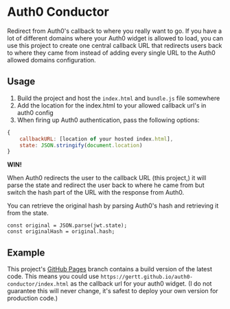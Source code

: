 # Auth0 Conductor

Redirect from Auth0's callback to where you really want to go. If you have a lot of different domains where your Auth0 widget is allowed to load, you can use this project to create one central callback URL that redirects users back to where they came from instead of adding every single URL to the Auth0 allowed domains configuration.

## Usage

1. Build the project and host the `index.html` and `bundle.js` file somewhere
2. Add the location for the index.html to your allowed callback url's in auth0 config
3. When firing up Auth0 authentication, pass the following options:

```js
{
    callbackURL: [location of your hosted index.html],
    state: JSON.stringify(document.location)
}
```

__WIN!__

When Auth0 redirects the user to the callback URL (this project,) it will parse the state and redirect the user back to where he came from but switch the hash part of the URL with the response from Auth0.

You can retrieve the original hash by parsing Auth0's hash and retrieving it from the state.

```
const original = JSON.parse(jwt.state);
const originalHash = original.hash;
```

## Example

This project's [GitHub Pages](https://gertt.github.io/auth0-conductor) branch contains a build version of the latest code. This means you could use `https://gertt.github.io/auth0-conductor/index.html` as the callback url for your auth0 widget. (I do not guarantee this will never change, it's safest to deploy your own version for production code.)

